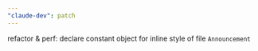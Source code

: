 ```yaml
---
"claude-dev": patch
---
```


refactor & perf: declare constant object for inline style of file `Announcement`
